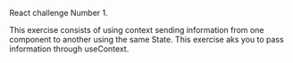 React challenge Number 1.

This exercise consists of using context sending information from one component to another using the same State. This exercise aks you to pass information through useContext.


